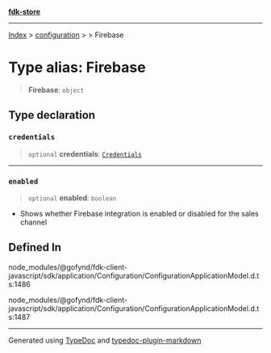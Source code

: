[**fdk-store**](../../../README.md)
***

[Index](../../../API.md) > [configuration](../../README.md) > [<internal>](../README.md) > Firebase

# Type alias: Firebase

> **Firebase**: `object`

## Type declaration

### `credentials`

> `optional` **credentials**: [`Credentials`](type-alias.Credentials.md)

***

### `enabled`

> `optional` **enabled**: `boolean`

- Shows whether Firebase integration is enabled
or disabled for the sales channel

## Defined In

node\_modules/@gofynd/fdk-client-javascript/sdk/application/Configuration/ConfigurationApplicationModel.d.ts:1486

node\_modules/@gofynd/fdk-client-javascript/sdk/application/Configuration/ConfigurationApplicationModel.d.ts:1487

***
Generated using [TypeDoc](https://typedoc.org/) and [typedoc-plugin-markdown](https://www.npmjs.com/package/typedoc-plugin-markdown)
